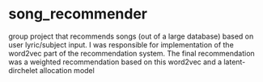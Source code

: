 # song_recommender
group project that recommends songs (out of a large database) based on user lyric/subject input. I was responsible for implementation of the word2vec part of the recommendation system. The final recommendation was a weighted recommendation based on this word2vec and a latent-dirchelet allocation model 
